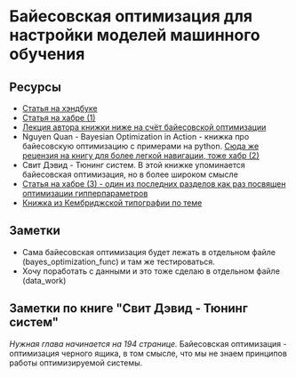 # Байесовская оптимизация для настройки моделей машинного обучения
## Ресурсы 
- [Статья на хэндбуке](https://education.yandex.ru/handbook/ml/article/podbor-giperparametrov)
- [Статья на хабре (1)](https://habr.com/ru/companies/otus/articles/754402/)
- [Лекция автора книжки ниже на счёт байесовской оптимизации](https://youtu.be/ImXOdgEgaTM)
- Nguyen Quan - Bayesian Optimization in Action - книжка про байесовскую оптимизацию с примерами на python. [Сюда же рецензия на книгу для более легкой навигации, тоже хабр (2)](https://habr.com/ru/companies/ssp-soft/articles/868100/)
- Свит Дэвид - Тюнинг систем. В этой книжке упоминается байесовская оптимизация, но в более широком смысле
- [Статья на хабре (3) - один из последних разделов как раз посвящен оптимизации гипперпараметров](https://habr.com/ru/articles/853560/)
- [Книжка из Кембриджской типографии по теме](https://books.google.ru/books?hl=ru&lr=&id=MBCrEAAAQBAJ&oi=fnd&pg=PP1&dq=bayesian+optimization&ots=tkMEnf0duE&sig=oyCaMRwHbrcPGdNfX4m3xV_6G9E&redir_esc=y#v=onepage&q=bayesian%20optimization&f=false)

## Заметки
- Сама байесовская оптимизация будет лежать в отдельном файле (bayes_optimization_func) и там же тестироваться.
- Хочу поработать с данными и это тоже сделаю в отдельном файле (data_work)

## Заметки по книге "Свит Дэвид - Тюнинг систем"
*Нужная глава начинается на 194 странице.*
Байесовская оптимизация - оптимизация черного ящика, в том смысле, что мы не знаем принципов работы оптимизируемой системы.